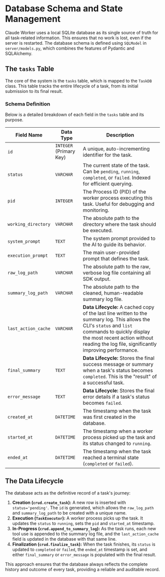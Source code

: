 # Database Schema and State Management

Claude Worker uses a local SQLite database as its single source of truth for all task-related information. This ensures that no work is lost, even if the server is restarted. The database schema is defined using `SQLModel` in `server/models.py`, which combines the features of Pydantic and SQLAlchemy.

## The `tasks` Table

The core of the system is the `tasks` table, which is mapped to the `TaskDB` class. This table tracks the entire lifecycle of a task, from its initial submission to its final result.

### Schema Definition

Below is a detailed breakdown of each field in the `tasks` table and its purpose.

| Field Name          | Data Type            | Description                                                                                                                              |
| ------------------- | -------------------- | ---------------------------------------------------------------------------------------------------------------------------------------- |
| `id`                | `INTEGER` (Primary Key) | A unique, auto-incrementing identifier for the task.                                                                                     |
| `status`            | `VARCHAR`            | The current state of the task. Can be `pending`, `running`, `completed`, or `failed`. Indexed for efficient querying.                      |
| `pid`               | `INTEGER`            | The Process ID (PID) of the worker process executing this task. Useful for debugging and monitoring.                                       |
| `working_directory` | `VARCHAR`            | The absolute path to the directory where the task should be executed.                                                                    |
| `system_prompt`     | `TEXT`               | The system prompt provided to the AI to guide its behavior.                                                                              |
| `execution_prompt`  | `TEXT`               | The main user-provided prompt that defines the task.                                                                                     |
| `raw_log_path`      | `VARCHAR`            | The absolute path to the raw, verbose log file containing all SDK output.                                                                |
| `summary_log_path`  | `VARCHAR`            | The absolute path to the cleaned, human-readable summary log file.                                                                       |
| `last_action_cache` | `VARCHAR`            | **Data Lifecycle:** A cached copy of the last line written to the summary log. This allows the CLI's `status` and `list` commands to quickly display the most recent action without reading the log file, significantly improving performance. |
| `final_summary`     | `TEXT`               | **Data Lifecycle:** Stores the final success message or summary when a task's status becomes `completed`. This is the "result" of a successful task. |
| `error_message`     | `TEXT`               | **Data Lifecycle:** Stores the final error details if a task's status becomes `failed`.                                                    |
| `created_at`        | `DATETIME`           | The timestamp when the task was first created in the database.                                                                           |
| `started_at`        | `DATETIME`           | The timestamp when a worker process picked up the task and its status changed to `running`.                                              |
| `ended_at`          | `DATETIME`           | The timestamp when the task reached a terminal state (`completed` or `failed`).                                                          |

## The Data Lifecycle

The database acts as the definitive record of a task's journey:

1.  **Creation (`crud.create_task`):** A new row is inserted with `status='pending'`. The `id` is generated, which allows the `raw_log_path` and `summary_log_path` to be created with a unique name.
2.  **Execution (`TaskExecutor`):** A worker process picks up the task. It updates the `status` to `running`, sets the `pid` and `started_at` timestamp.
3.  **In-Progress (`crud.append_to_summary_log`):** As the task runs, each new tool use is appended to the summary log file, and the `last_action_cache` field is updated in the database with that same line.
4.  **Finalization (`crud.finalize_task`):** When the task finishes, its `status` is updated to `completed` or `failed`, the `ended_at` timestamp is set, and either `final_summary` or `error_message` is populated with the final result.

This approach ensures that the database always reflects the complete history and outcome of every task, providing a reliable and auditable record.